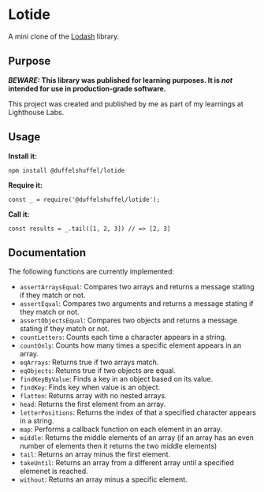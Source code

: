 # Lotide

A mini clone of the [Lodash](https://lodash.com) library.

## Purpose

**_BEWARE:_ This library was published for learning purposes. It is _not_ intended for use in production-grade software.**

This project was created and published by me as part of my learnings at Lighthouse Labs. 

## Usage

**Install it:**

`npm install @duffelshuffel/lotide`

**Require it:**

`const _ = require('@duffelshuffel/lotide');`

**Call it:**

`const results = _.tail([1, 2, 3]) // => [2, 3]`

## Documentation

The following functions are currently implemented:

* `assertArraysEqual`: Compares two arrays and returns a message stating if they match or not.
* `assertEqual`: Compares two arguments and returns a message stating if they match or not.
* `assertObjectsEqual`: Compares two objects and returns a message stating if they match or not.
* `countLetters`: Counts each time a character appears in a string.
* `countOnly`: Counts how many times a specific element appears in an array.
* `eqArrays`: Returns true if two arrays match.
* `eqObjects`: Returns true if two objects are equal.
* `findKeyByValue`: Finds a key in an object based on its value.
* `findKey`: Finds key when value is an object.
* `flatten`: Returns array with no nested arrays.
* `head`: Returns the first element from an array.
* `letterPositions`: Returns the index of that a specified character appears in a string.
* `map`: Performs a callback function on each element in an array.
* `middle`: Returns the middle elements of an array (if an array has an even number of elements then it returns the two middle elements)
* `tail`: Returns an array minus the first element.
* `takeUntil`: Returns an array from a different array until a specified elemenet is reached.
* `without`: Returns an array minus a specific element.